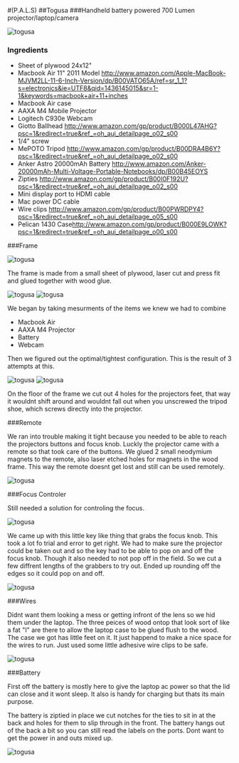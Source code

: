 #(P.A.L.S)
##Togusa
###Handheld battery powered 700 Lumen projector/laptop/camera

![togusa](Image/_MG_9181.JPG)

### Ingredients

* Sheet of plywood 24x12"
* Macbook Air 11" 2011 Model <http://www.amazon.com/Apple-MacBook-MJVM2LL-11-6-Inch-Version/dp/B00VATO65A/ref=sr_1_1?s=electronics&ie=UTF8&qid=1436145015&sr=1-1&keywords=macbook+air+11+inches>
* Macbook Air case
* AAXA M4 Mobile Projector
* Logitech C930e Webcam
* Giotto Ballhead <http://www.amazon.com/gp/product/B000L47AHG?psc=1&redirect=true&ref_=oh_aui_detailpage_o02_s00>
* 1/4" screw
* MePOTO Tripod <http://www.amazon.com/gp/product/B00DRA4B6Y?psc=1&redirect=true&ref_=oh_aui_detailpage_o02_s00>
* Anker Astro 20000mAh Battery <http://www.amazon.com/Anker-20000mAh-Multi-Voltage-Portable-Notebooks/dp/B00B45EOYS>
* Zipties <http://www.amazon.com/gp/product/B00I0F192U?psc=1&redirect=true&ref_=oh_aui_detailpage_o02_s00>
* Mini display port to HDMI cable
* Mac power DC cable
* Wire clips <http://www.amazon.com/gp/product/B00PWRDPY4?psc=1&redirect=true&ref_=oh_aui_detailpage_o05_s00>
* Pelican 1430 Case<http://www.amazon.com/gp/product/B000E9LOWK?psc=1&redirect=true&ref_=oh_aui_detailpage_o00_s00>

###Frame

![togusa](Image/_MG_9192.JPG)

The frame is made from a small sheet of plywood, laser cut and press fit and glued together with wood glue.

![togusa](Image/IMAG0260.jpg)
![togusa](Image/1424833720958.jpg)

We began by taking mesurments of the items we knew we had to combine

* Macbook Air
* AAXA M4 Projector
* Battery
* Webcam

Then we figured out the optimal/tightest configuration. This is the result of 3 attempts at this.

![togusa](Image/IMAG0259.jpg)
![togusa](Image/IMAG0266.jpg)

On the floor of the frame we cut out 4 holes for the projectors feet, that way it wouldnt shift around and wouldnt fall out when you unscrewed the tripod shoe, which screws directly into the projector.

###Remote

We ran into trouble making it tight because you needed to be able to reach the  projectors buttons and focus knob. Luckly the projector came with a remote so that took care of the buttons. We glued 2 small neodymium magnets to the remote, also laser etched holes for magnets in the wood frame. This way the remote doesnt get lost and still can be used remotely.

![togusa](Image/_MG_9194.JPG)


###Focus Controler

Still needed a solution for controling the focus.

![togusa](Image/1424826705326.jpg)

We came up with this little key like thing that grabs the focus knob. This took a lot fo trial and error to get right. We had to make sure the projector could be taken out and so the key had to be able to pop on and off the focus knob. Though it also needed to not pop off in the field. So we cut a few diffrent lengths of the grabbers to try out. Ended up rounding off the edges so it could pop on and off.

![togusa](Image/IMG_20150224_234334.jpg)

###Wires

Didnt want them looking a mess or getting infront of the lens so we hid them under the laptop. The three peices of wood ontop that look sort of like a fat "I" are there to allow the laptop case to be glued flush to the wood. The case we got has little feet on it. It just happend to make a nice space for the wires to run. Just used some little adhesive wire clips to be safe.

![togusa](Image/IMAG0276.jpg)

###Battery

First off the battery is mostly here to give the laptop ac power so that the lid can close and it wont sleep. It also is handy for charging but thats its main purpose. 

The battery is ziptied in place we cut notches for the ties to sit in at the back and holes for them to slip through in the front. The battery hangs out of the back a bit so you can still read the labels on the ports. Dont want to get the power in and outs mixed up.

![togusa](Image/IMAG0268.jpg)


